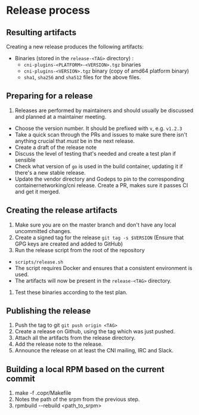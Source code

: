 # Release process

## Resulting artifacts
Creating a new release produces the following artifacts:

- Binaries (stored in the `release-<TAG>` directory) :
  - `cni-plugins-<PLATFORM>-<VERSION>.tgz` binaries
  - `cni-plugins-<VERSION>.tgz` binary (copy of amd64 platform binary)
  - `sha1`, `sha256` and `sha512` files for the above files.

## Preparing for a release
1. Releases are performed by maintainers and should usually be discussed and planned at a maintainer meeting.
  - Choose the version number. It should be prefixed with `v`, e.g. `v1.2.3`
  - Take a quick scan through the PRs and issues to make sure there isn't anything crucial that _must_ be in the next release.
  - Create a draft of the release note
  - Discuss the level of testing that's needed and create a test plan if sensible
  - Check what version of `go` is used in the build container, updating it if there's a new stable release.
  - Update the vendor directory and Godeps to pin to the corresponding containernetworking/cni release. Create a PR, makes sure it passes CI and get it merged.

## Creating the release artifacts
1. Make sure you are on the master branch and don't have any local uncommitted changes.
1. Create a signed tag for the release `git tag -s $VERSION` (Ensure that GPG keys are created and added to GitHub)
1. Run the release script from the root of the repository
  - `scripts/release.sh`
  - The script requires Docker and ensures that a consistent environment is used.
  - The artifacts will now be present in the `release-<TAG>` directory.
1. Test these binaries according to the test plan.

## Publishing the release
1. Push the tag to git `git push origin <TAG>`
1. Create a release on Github, using the tag which was just pushed.
1. Attach all the artifacts from the release directory.
1. Add the release note to the release.
1. Announce the release on at least the CNI mailing, IRC and Slack.

## Building a local RPM based on the current commit
1. make -f .copr/Makefile
1. Notes the path of the srpm from the previous step.
1. rpmbuild --rebuild <path_to_srpm>